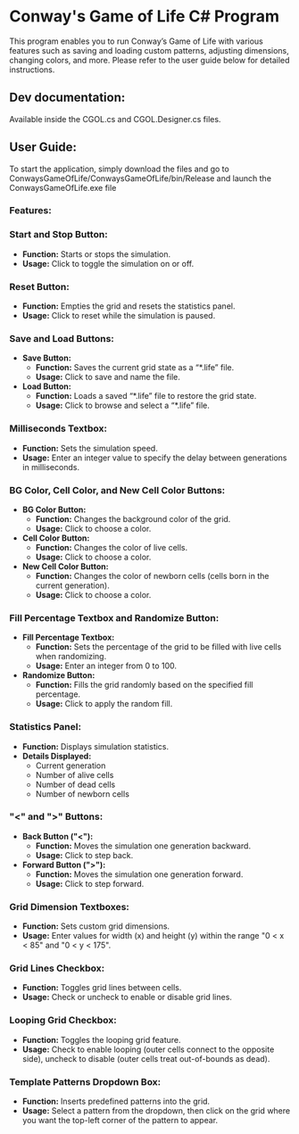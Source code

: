 # Conway's Game of Life C# Program

This program enables you to run Conway’s Game of Life with various features such as saving and loading custom patterns, adjusting dimensions, changing colors, and more. Please refer to the user guide below for detailed instructions.

## Dev documentation:

Available inside the CGOL.cs and CGOL.Designer.cs files.

## User Guide:

To start the application, simply download the files and go to ConwaysGameOfLife/ConwaysGameOfLife/bin/Release and launch the ConwaysGameOfLife.exe file

### Features:

### Start and Stop Button:
- **Function:** Starts or stops the simulation.
- **Usage:** Click to toggle the simulation on or off.

### Reset Button:
- **Function:** Empties the grid and resets the statistics panel.
- **Usage:** Click to reset while the simulation is paused.

### Save and Load Buttons:
- **Save Button:**
  - **Function:** Saves the current grid state as a “*.life” file.
  - **Usage:** Click to save and name the file.
- **Load Button:**
  - **Function:** Loads a saved “*.life” file to restore the grid state.
  - **Usage:** Click to browse and select a “*.life” file.

### Milliseconds Textbox:
- **Function:** Sets the simulation speed.
- **Usage:** Enter an integer value to specify the delay between generations in milliseconds.

### BG Color, Cell Color, and New Cell Color Buttons:
- **BG Color Button:**
  - **Function:** Changes the background color of the grid.
  - **Usage:** Click to choose a color.
- **Cell Color Button:**
  - **Function:** Changes the color of live cells.
  - **Usage:** Click to choose a color.
- **New Cell Color Button:**
  - **Function:** Changes the color of newborn cells (cells born in the current generation).
  - **Usage:** Click to choose a color.

### Fill Percentage Textbox and Randomize Button:
- **Fill Percentage Textbox:**
  - **Function:** Sets the percentage of the grid to be filled with live cells when randomizing.
  - **Usage:** Enter an integer from 0 to 100.
- **Randomize Button:**
  - **Function:** Fills the grid randomly based on the specified fill percentage.
  - **Usage:** Click to apply the random fill.

### Statistics Panel:
- **Function:** Displays simulation statistics.
- **Details Displayed:**
  - Current generation
  - Number of alive cells
  - Number of dead cells
  - Number of newborn cells

### "<" and ">" Buttons:
- **Back Button ("<"):**
  - **Function:** Moves the simulation one generation backward.
  - **Usage:** Click to step back.
- **Forward Button (">"):**
  - **Function:** Moves the simulation one generation forward.
  - **Usage:** Click to step forward.

### Grid Dimension Textboxes:
- **Function:** Sets custom grid dimensions.
- **Usage:** Enter values for width (x) and height (y) within the range "0 < x < 85" and "0 < y < 175".

### Grid Lines Checkbox:
- **Function:** Toggles grid lines between cells.
- **Usage:** Check or uncheck to enable or disable grid lines.

### Looping Grid Checkbox:
- **Function:** Toggles the looping grid feature.
- **Usage:** Check to enable looping (outer cells connect to the opposite side), uncheck to disable (outer cells treat out-of-bounds as dead).

### Template Patterns Dropdown Box:
- **Function:** Inserts predefined patterns into the grid.
- **Usage:** Select a pattern from the dropdown, then click on the grid where you want the top-left corner of the pattern to appear.
